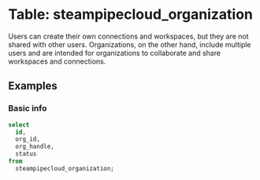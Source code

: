 # Table: steampipecloud_organization

Users can create their own connections and workspaces, but they are not shared with other users. Organizations, on the other hand, include multiple users and are intended for organizations to collaborate and share workspaces and connections.

## Examples

### Basic info

```sql
select
  id,
  org_id,
  org_handle,
  status
from
  steampipecloud_organization;
```
